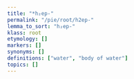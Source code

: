 ```yaml
---
title: "*h₂ep-"
permalink: "/pie/root/h2ep-"
lemma_to_sort: "h₂ep-"
klass: root
etymology: []
markers: []
synonyms: []
definitions: ["water", "body of water"]
topics: []
---
```

